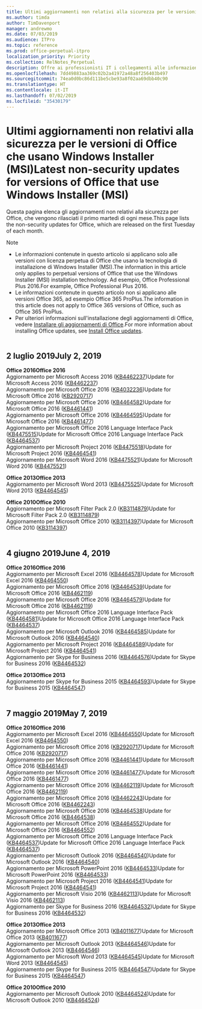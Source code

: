 ```yaml
---
title: Ultimi aggiornamenti non relativi alla sicurezza per le versioni di Office che usano Windows Installer (MSI)
ms.author: timda
author: TimDavenport
manager: andrewmo
ms.date: 07/03/2019
ms.audience: ITPro
ms.topic: reference
ms.prod: office-perpetual-itpro
localization_priority: Priority
ms.collection: RelNotes_Perpetual
description: Offre ai professionisti IT i collegamenti alle informazioni sugli aggiornamenti più recenti non relativi alla sicurezza delle versioni con licenza perpetua di Office 2016, Office 2013 e Office 2010
ms.openlocfilehash: 7dd49883aa369c02b2a41972a48a8f256403b497
ms.sourcegitcommit: 74ea0d0bc86d111be5cbe93a8f02aa69dbb40c90
ms.translationtype: HT
ms.contentlocale: it-IT
ms.lasthandoff: 07/02/2019
ms.locfileid: "35430179"
---
```

# <a name="latest-non-security-updates-for-versions-of-office-that-use-windows-installer-msi"></a><span data-ttu-id="dfaa6-103">Ultimi aggiornamenti non relativi alla sicurezza per le versioni di Office che usano Windows Installer (MSI)</span><span class="sxs-lookup"><span data-stu-id="dfaa6-103">Latest non-security updates for versions of Office that use Windows Installer (MSI)</span></span>

<span data-ttu-id="dfaa6-104">Questa pagina elenca gli aggiornamenti non relativi alla sicurezza per Office, che vengono rilasciati il primo martedì di ogni mese.</span><span class="sxs-lookup"><span data-stu-id="dfaa6-104">This page lists the non-security updates for Office, which are released on the first Tuesday of each month.</span></span>

> [!NOTE]
> - <span data-ttu-id="dfaa6-105">Le informazioni contenute in questo articolo si applicano solo alle versioni con licenza perpetua di Office che usano la tecnologia di installazione di Windows Installer (MSI).</span><span class="sxs-lookup"><span data-stu-id="dfaa6-105">The information in this article only applies to perpetual versions of Office that use the Windows Installer (MSI) installation technology.</span></span> <span data-ttu-id="dfaa6-106">Ad esempio, Office Professional Plus 2016.</span><span class="sxs-lookup"><span data-stu-id="dfaa6-106">For example, Office Professional Plus 2016.</span></span>
> - <span data-ttu-id="dfaa6-107">Le informazioni contenute in questo articolo non si applicano alle versioni Office 365, ad esempio Office 365 ProPlus.</span><span class="sxs-lookup"><span data-stu-id="dfaa6-107">The information in this article does not apply to Office 365 versions of Office, such as Office 365 ProPlus.</span></span>
> - <span data-ttu-id="dfaa6-108">Per ulteriori informazioni sull'installazione degli aggiornamenti di Office, vedere [Installare gli aggiornamenti di Office](https://support.office.com/article/2ab296f3-7f03-43a2-8e50-46de917611c5).</span><span class="sxs-lookup"><span data-stu-id="dfaa6-108">For more information about installing Office updates, see [Install Office updates](https://support.office.com/article/2ab296f3-7f03-43a2-8e50-46de917611c5).</span></span>
<br/><br/>

## <a name="july-2-2019"></a><span data-ttu-id="dfaa6-109">2 luglio 2019</span><span class="sxs-lookup"><span data-stu-id="dfaa6-109">July 2, 2019</span></span>

<span data-ttu-id="dfaa6-110">**Office 2016**</span><span class="sxs-lookup"><span data-stu-id="dfaa6-110">**Office 2016**</span></span><br/>
<span data-ttu-id="dfaa6-111">Aggiornamento per Microsoft Access 2016 ([KB4462237](https://support.microsoft.com/help/4462237))</span><span class="sxs-lookup"><span data-stu-id="dfaa6-111">Update for Microsoft Access 2016 ([KB4462237](https://support.microsoft.com/help/4462237))</span></span><br/>
<span data-ttu-id="dfaa6-112">Aggiornamento per Microsoft Office 2016 ([KB4032236](https://support.microsoft.com/help/4032236))</span><span class="sxs-lookup"><span data-stu-id="dfaa6-112">Update for Microsoft Office 2016 ([KB2920717](https://support.microsoft.com/help/4032236))</span></span><br/>
<span data-ttu-id="dfaa6-113">Aggiornamento per Microsoft Office 2016 ([KB4464582](https://support.microsoft.com/help/4464582))</span><span class="sxs-lookup"><span data-stu-id="dfaa6-113">Update for Microsoft Office 2016 ([KB4461441](https://support.microsoft.com/help/4464582))</span></span><br/>
<span data-ttu-id="dfaa6-114">Aggiornamento per Microsoft Office 2016 ([KB4464595](https://support.microsoft.com/help/4464595))</span><span class="sxs-lookup"><span data-stu-id="dfaa6-114">Update for Microsoft Office 2016 ([KB4461477](https://support.microsoft.com/help/4464595))</span></span><br/>
<span data-ttu-id="dfaa6-115">Aggiornamento per Microsoft Office 2016 Language Interface Pack ([KB4475515](https://support.microsoft.com/help/4475515))</span><span class="sxs-lookup"><span data-stu-id="dfaa6-115">Update for Microsoft Office 2016 Language Interface Pack ([KB4464537](https://support.microsoft.com/help/4475515))</span></span><br/>
<span data-ttu-id="dfaa6-116">Aggiornamento per Microsoft Project 2016 ([KB4475518](https://support.microsoft.com/help/4475518))</span><span class="sxs-lookup"><span data-stu-id="dfaa6-116">Update for Microsoft Project 2016 ([KB4464541](https://support.microsoft.com/help/4475518))</span></span><br/>
<span data-ttu-id="dfaa6-117">Aggiornamento per Microsoft Word 2016 ([KB4475521](https://support.microsoft.com/help/4475521))</span><span class="sxs-lookup"><span data-stu-id="dfaa6-117">Update for Microsoft Word 2016 ([KB4475521](https://support.microsoft.com/help/4475521))</span></span><br/>


<span data-ttu-id="dfaa6-118">**Office 2013**</span><span class="sxs-lookup"><span data-stu-id="dfaa6-118">**Office 2013**</span></span><br/>
<span data-ttu-id="dfaa6-119">Aggiornamento per Microsoft Word 2013 ([KB4475525](https://support.microsoft.com/help/4475525))</span><span class="sxs-lookup"><span data-stu-id="dfaa6-119">Update for Microsoft Word 2013 ([KB4464545](https://support.microsoft.com/help/4475525))</span></span><br/>


<span data-ttu-id="dfaa6-120">**Office 2010**</span><span class="sxs-lookup"><span data-stu-id="dfaa6-120">**Office 2010**</span></span><br/>
<span data-ttu-id="dfaa6-121">Aggiornamento per Microsoft Filter Pack 2.0 ([KB3114879](https://support.microsoft.com/help/3114879))</span><span class="sxs-lookup"><span data-stu-id="dfaa6-121">Update for Microsoft Filter Pack 2.0 ([KB3114879](https://support.microsoft.com/help/3114879))</span></span><br/><span data-ttu-id="dfaa6-122">Aggiornamento per Microsoft Office 2010 ([KB3114397](https://support.microsoft.com/help/3114397))</span><span class="sxs-lookup"><span data-stu-id="dfaa6-122">Update for Microsoft Office 2010 ([KB3114397](https://support.microsoft.com/help/3114397))</span></span><br/><br/>

## <a name="june-4-2019"></a><span data-ttu-id="dfaa6-123">4 giugno 2019</span><span class="sxs-lookup"><span data-stu-id="dfaa6-123">June 4, 2019</span></span>

<span data-ttu-id="dfaa6-124">**Office 2016**</span><span class="sxs-lookup"><span data-stu-id="dfaa6-124">**Office 2016**</span></span><br/>
<span data-ttu-id="dfaa6-125">Aggiornamento per Microsoft Excel 2016 ([KB4464578](https://support.microsoft.com/help/4464578))</span><span class="sxs-lookup"><span data-stu-id="dfaa6-125">Update for Microsoft Excel 2016 ([KB4464550](https://support.microsoft.com/help/4464578))</span></span><br/>
<span data-ttu-id="dfaa6-126">Aggiornamento per Microsoft Office 2016 ([KB4464539](https://support.microsoft.com/help/4464539))</span><span class="sxs-lookup"><span data-stu-id="dfaa6-126">Update for Microsoft Office 2016 ([KB4462119](https://support.microsoft.com/help/4464539))</span></span><br/>
<span data-ttu-id="dfaa6-127">Aggiornamento per Microsoft Office 2016 ([KB4464579](https://support.microsoft.com/help/4464579))</span><span class="sxs-lookup"><span data-stu-id="dfaa6-127">Update for Microsoft Office 2016 ([KB4462119](https://support.microsoft.com/help/4464579))</span></span><br/>
<span data-ttu-id="dfaa6-128">Aggiornamento per Microsoft Office 2016 Language Interface Pack  ([KB4464581](https://support.microsoft.com/help/4464581))</span><span class="sxs-lookup"><span data-stu-id="dfaa6-128">Update for Microsoft Office 2016 Language Interface Pack ([KB4464537](https://support.microsoft.com/help/4464581))</span></span><br/>
<span data-ttu-id="dfaa6-129">Aggiornamento per Microsoft Outlook 2016  ([KB4464585](https://support.microsoft.com/help/4464585))</span><span class="sxs-lookup"><span data-stu-id="dfaa6-129">Update for Microsoft Outlook 2016 ([KB4464540](https://support.microsoft.com/help/4464585))</span></span><br/>
<span data-ttu-id="dfaa6-130">Aggiornamento per Microsoft Project 2016  ([KB4464589](https://support.microsoft.com/help/4464589))</span><span class="sxs-lookup"><span data-stu-id="dfaa6-130">Update for Microsoft Project 2016 ([KB4464541](https://support.microsoft.com/help/4464589))</span></span><br/>
<span data-ttu-id="dfaa6-131">Aggiornamento per Skype for Business 2016  ([KB4464576](https://support.microsoft.com/help/4464576))</span><span class="sxs-lookup"><span data-stu-id="dfaa6-131">Update for Skype for Business 2016 ([KB4464532](https://support.microsoft.com/help/4464576))</span></span><br/>

<span data-ttu-id="dfaa6-132">**Office 2013**</span><span class="sxs-lookup"><span data-stu-id="dfaa6-132">**Office 2013**</span></span><br/>
<span data-ttu-id="dfaa6-133">Aggiornamento per Skype for Business 2015  ([KB4464593](https://support.microsoft.com/help/4464593))</span><span class="sxs-lookup"><span data-stu-id="dfaa6-133">Update for Skype for Business 2015 ([KB4464547](https://support.microsoft.com/help/4464593))</span></span><br/>
<br/>
## <a name="may-7-2019"></a><span data-ttu-id="dfaa6-134">7 maggio 2019</span><span class="sxs-lookup"><span data-stu-id="dfaa6-134">May 7, 2019</span></span>

<span data-ttu-id="dfaa6-135">**Office 2016**</span><span class="sxs-lookup"><span data-stu-id="dfaa6-135">**Office 2016**</span></span><br/>
<span data-ttu-id="dfaa6-136">Aggiornamento per Microsoft Excel 2016 ([KB4464550](https://support.microsoft.com/help/4464550))</span><span class="sxs-lookup"><span data-stu-id="dfaa6-136">Update for Microsoft Excel 2016 ([KB4464550](https://support.microsoft.com/help/4464550))</span></span><br/>
<span data-ttu-id="dfaa6-137">Aggiornamento per Microsoft Office 2016 ([KB2920717](https://support.microsoft.com/help/2920717))</span><span class="sxs-lookup"><span data-stu-id="dfaa6-137">Update for Microsoft Office 2016 ([KB2920717](https://support.microsoft.com/help/2920717))</span></span><br/>
<span data-ttu-id="dfaa6-138">Aggiornamento per Microsoft Office 2016 ([KB4461441](https://support.microsoft.com/help/4461441))</span><span class="sxs-lookup"><span data-stu-id="dfaa6-138">Update for Microsoft Office 2016 ([KB4461441](https://support.microsoft.com/help/4461441))</span></span><br/>
<span data-ttu-id="dfaa6-139">Aggiornamento per Microsoft Office 2016 ([KB4461477](https://support.microsoft.com/help/4461477))</span><span class="sxs-lookup"><span data-stu-id="dfaa6-139">Update for Microsoft Office 2016 ([KB4461477](https://support.microsoft.com/help/4461477))</span></span><br/>
<span data-ttu-id="dfaa6-140">Aggiornamento per Microsoft Office 2016 ([KB4462119](https://support.microsoft.com/help/4462119))</span><span class="sxs-lookup"><span data-stu-id="dfaa6-140">Update for Microsoft Office 2016 ([KB4462119](https://support.microsoft.com/help/4462119))</span></span><br/>
<span data-ttu-id="dfaa6-141">Aggiornamento per Microsoft Office 2016 ([KB4462243](https://support.microsoft.com/help/4462243))</span><span class="sxs-lookup"><span data-stu-id="dfaa6-141">Update for Microsoft Office 2016 ([KB4462243](https://support.microsoft.com/help/4462243))</span></span><br/>
<span data-ttu-id="dfaa6-142">Aggiornamento per Microsoft Office 2016 ([KB4464538](https://support.microsoft.com/help/4464538))</span><span class="sxs-lookup"><span data-stu-id="dfaa6-142">Update for Microsoft Office 2016 ([KB4464538](https://support.microsoft.com/help/4464538))</span></span><br/>
<span data-ttu-id="dfaa6-143">Aggiornamento per Microsoft Office 2016 ([KB4464552](https://support.microsoft.com/help/4464552))</span><span class="sxs-lookup"><span data-stu-id="dfaa6-143">Update for Microsoft Office 2016 ([KB4464552](https://support.microsoft.com/help/4464552))</span></span><br/>
<span data-ttu-id="dfaa6-144">Aggiornamento per Microsoft Office 2016 Language Interface Pack ([KB4464537](https://support.microsoft.com/help/4464537))</span><span class="sxs-lookup"><span data-stu-id="dfaa6-144">Update for Microsoft Office 2016 Language Interface Pack ([KB4464537](https://support.microsoft.com/help/4464537))</span></span><br/>
<span data-ttu-id="dfaa6-145">Aggiornamento per Microsoft Outlook 2016 ([KB4464540](https://support.microsoft.com/help/4464540))</span><span class="sxs-lookup"><span data-stu-id="dfaa6-145">Update for Microsoft Outlook 2016 ([KB4464540](https://support.microsoft.com/help/4464540))</span></span><br/>
<span data-ttu-id="dfaa6-146">Aggiornamento per Microsoft PowerPoint 2016 ([KB4464533](https://support.microsoft.com/help/4464533))</span><span class="sxs-lookup"><span data-stu-id="dfaa6-146">Update for Microsoft PowerPoint 2016 ([KB4464533](https://support.microsoft.com/help/4464533))</span></span><br/>
<span data-ttu-id="dfaa6-147">Aggiornamento per Microsoft Project 2016 ([KB4464541](https://support.microsoft.com/help/4464541))</span><span class="sxs-lookup"><span data-stu-id="dfaa6-147">Update for Microsoft Project 2016 ([KB4464541](https://support.microsoft.com/help/4464541))</span></span><br/>
<span data-ttu-id="dfaa6-148">Aggiornamento per Microsoft Visio 2016 ([KB4462113](https://support.microsoft.com/help/4462113))</span><span class="sxs-lookup"><span data-stu-id="dfaa6-148">Update for Microsoft Visio 2016 ([KB4462113](https://support.microsoft.com/help/4462113))</span></span><br/>
<span data-ttu-id="dfaa6-149">Aggiornamento per Skype for Business 2016 ([KB4464532](https://support.microsoft.com/help/4464532))</span><span class="sxs-lookup"><span data-stu-id="dfaa6-149">Update for Skype for Business 2016 ([KB4464532](https://support.microsoft.com/help/4464532))</span></span><br/>

<span data-ttu-id="dfaa6-150">**Office 2013**</span><span class="sxs-lookup"><span data-stu-id="dfaa6-150">**Office 2013**</span></span><br/>
<span data-ttu-id="dfaa6-151">Aggiornamento per Microsoft Office 2013 ([KB4011677](https://support.microsoft.com/help/4011677))</span><span class="sxs-lookup"><span data-stu-id="dfaa6-151">Update for Microsoft Office 2013 ([KB4011677](https://support.microsoft.com/help/4011677))</span></span><br/>
<span data-ttu-id="dfaa6-152">Aggiornamento per Microsoft Outlook 2013 ([KB4464546](https://support.microsoft.com/help/4464546))</span><span class="sxs-lookup"><span data-stu-id="dfaa6-152">Update for Microsoft Outlook 2013 ([KB4464546](https://support.microsoft.com/help/4464546))</span></span><br/>
<span data-ttu-id="dfaa6-153">Aggiornamento per Microsoft Word 2013 ([KB4464545](https://support.microsoft.com/help/4464545))</span><span class="sxs-lookup"><span data-stu-id="dfaa6-153">Update for Microsoft Word 2013 ([KB4464545](https://support.microsoft.com/help/4464545))</span></span><br/>
<span data-ttu-id="dfaa6-154">Aggiornamento per Skype for Business 2015 ([KB4464547](https://support.microsoft.com/help/4464547))</span><span class="sxs-lookup"><span data-stu-id="dfaa6-154">Update for Skype for Business 2015 ([KB4464547](https://support.microsoft.com/help/4464547))</span></span><br/>

<span data-ttu-id="dfaa6-155">**Office 2010**</span><span class="sxs-lookup"><span data-stu-id="dfaa6-155">**Office 2010**</span></span><br/>
<span data-ttu-id="dfaa6-156">Aggiornamento per Microsoft Outlook 2010 ([KB4464524](https://support.microsoft.com/help/4464524))</span><span class="sxs-lookup"><span data-stu-id="dfaa6-156">Update for Microsoft Outlook 2010 ([KB4464524](https://support.microsoft.com/help/4464524))</span></span>